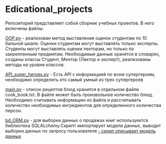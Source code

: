 # Edicational_projects
Репозиторий представляет собой сборник учебных проектов.
В него включены файлы:
<p> <a href="https://github.com/INadezhda/Edicational_projects/blob/main/OOP.py">OOP.py</a> - реализован метод выставления оценок студентам по 10 бальной шкале. Оценки студентам  могут выставлять только  эксперты. Студенты могут выставлять оценки лекторам,  но только по закрепленным предметам.
         Необходимые данные хранятся в словарях, созданы классы Студент, Ментор (Лектор и эксперт), реализованы методы на уровне классов.</p>    
<p>
         <a href="https://github.com/INadezhda/Edicational_projects/blob/main/API_super_heroes.py">API_super_heroes.py</a> - Есть API  с информацией по всем супергероям, необходимо определить кто самый  умный из трех супергероев
</p>
<p>
         <a href="https://github.com/INadezhda/Edicational_projects/blob/main/main.py">main.py</a> - cписок рецептов блюд хранится в отдельном файле cook_book.txt. В файле может быть произвольное количество блюд. Необходимо считывать информацию из файла и рассчитывать количество необходимых ингредиентов для определенного количества персон.
</p>
<p>
         <a href="https://github.com/INadezhda/Edicational_projects/blob/main/bd_ORM.py">bd_ORM.py</a> - для выборки данных о продажах книг используектся библиотека SQLALchemy.Скрипт импортирует модели данных, выводит выборки данных по запросу пользователя
         <a href="https://github.com/INadezhda/Edicational_projects/blob/main/model.py">- скрип описывает модель данных </a>
</p> 
